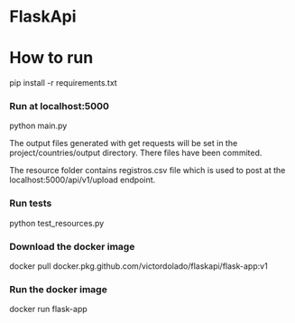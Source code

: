 # FlaskApi
# How to run

pip install -r requirements.txt

### Run at localhost:5000
python main.py

The output files generated with get requests will be set in the project/countries/output directory. There files have been commited.

The resource folder contains registros.csv file which is used to post at the localhost:5000/api/v1/upload endpoint.

### Run tests

python test_resources.py

### Download the docker image

docker pull docker.pkg.github.com/victordolado/flaskapi/flask-app:v1

### Run the docker image

docker run flask-app
